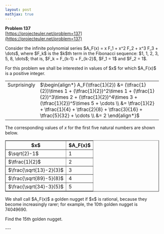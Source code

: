 ```yaml
---
layout: post
mathjax: true
---
```

**Problem 137**  
[https://projecteuler.net/problem=137](https://projecteuler.net/problem=137)

<p>Consider the infinite polynomial series $A_F(x) = x F_1 + x^2 F_2 + x^3 F_3 + \dots$, where $F_k$ is the $k$th term in the Fibonacci sequence: $1, 1, 2, 3, 5, 8, \dots$; that is, $F_k = F_{k-1} + F_{k-2}$, $F_1 = 1$ and $F_2 = 1$.</p>
<p>For this problem we shall be interested in values of $x$ for which $A_F(x)$ is a positive integer.</p>

<table class="p236" cellpadding="0" cellspacing="0" border="0"><tr><td valign="top">Surprisingly</td><td>$\begin{align*} 
A_F(\tfrac{1}{2})
 &amp;= (\tfrac{1}{2})\times 1 + (\tfrac{1}{2})^2\times 1 + (\tfrac{1}{2})^3\times 2 + (\tfrac{1}{2})^4\times 3 + (\tfrac{1}{2})^5\times 5 + \cdots \\ 
 &amp;= \tfrac{1}{2} + \tfrac{1}{4} + \tfrac{2}{8} + \tfrac{3}{16} + \tfrac{5}{32} + \cdots \\
 &amp;= 2
\end{align*}$</td>
</tr></table>

<p>The corresponding values of <i>x</i> for the first five natural numbers are shown below.</p>
<div class="center">
<table cellspacing="0" cellpadding="2" border="1" align="center"><tr><th>$x$</th><th width="50">$A_F(x)$</th>
</tr><tr><td>$\sqrt{2}-1$</td><td>1</td>
</tr><tr><td>$\tfrac{1}{2}$</td><td>2</td>
</tr><tr><td>$\frac{\sqrt{13}-2}{3}$</td><td>3</td>
</tr><tr><td>$\frac{\sqrt{89}-5}{8}$</td><td>4</td>
</tr><tr><td>$\frac{\sqrt{34}-3}{5}$</td><td>5</td>
</tr></table></div>
<p>We shall call $A_F(x)$ a golden nugget if $x$ is rational, because they become increasingly rarer; for example, the 10th golden nugget is 74049690.</p>
<p>Find the 15th golden nugget.</p>
---
